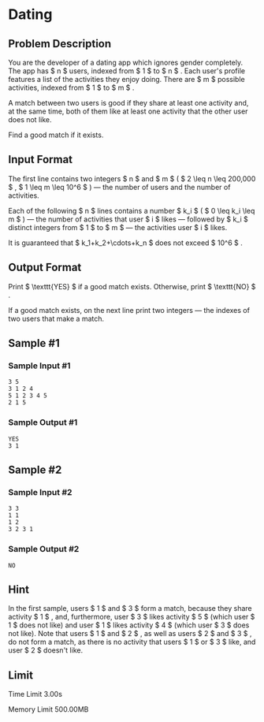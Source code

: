 # Dating

## Problem Description

You are the developer of a dating app which ignores gender completely. The app has $ n $ users, indexed from $ 1 $ to $ n $ . Each user's profile features a list of the activities they enjoy doing. There are $ m $ possible activities, indexed from $ 1 $ to $ m $ .

A match between two users is good if they share at least one activity and, at the same time, both of them like at least one activity that the other user does not like.

Find a good match if it exists.

## Input Format

The first line contains two integers $ n $ and $ m $ ( $ 2 \leq n \leq 200\,000 $ , $ 1 \leq m \leq 10^6 $ ) — the number of users and the number of activities.

Each of the following $ n $ lines contains a number $ k_i $ ( $ 0 \leq k_i \leq m $ ) — the number of activities that user $ i $ likes — followed by $ k_i $ distinct integers from $ 1 $ to $ m $ — the activities user $ i $ likes.

It is guaranteed that $ k_1+k_2+\cdots+k_n $ does not exceed $ 10^6 $ .

## Output Format

Print $ \texttt{YES} $ if a good match exists. Otherwise, print $ \texttt{NO} $ .

If a good match exists, on the next line print two integers — the indexes of two users that make a match.

## Sample #1

### Sample Input #1

```
3 5
3 1 2 4
5 1 2 3 4 5
2 1 5
```

### Sample Output #1

```
YES
3 1
```

## Sample #2

### Sample Input #2

```
3 3
1 1
1 2
3 2 3 1
```

### Sample Output #2

```
NO
```

## Hint

In the first sample, users $ 1 $ and $ 3 $ form a match, because they share activity $ 1 $ , and, furthermore, user $ 3 $ likes activity $ 5 $ (which user $ 1 $ does not like) and user $ 1 $ likes activity $ 4 $ (which user $ 3 $ does not like). Note that users $ 1 $ and $ 2 $ , as well as users $ 2 $ and $ 3 $ , do not form a match, as there is no activity that users $ 1 $ or $ 3 $ like, and user $ 2 $ doesn't like.

## Limit



Time Limit
3.00s

Memory Limit
500.00MB